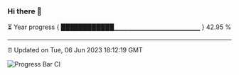 ### Hi there 👋

⏳ Year progress { ████████████▁▁▁▁▁▁▁▁▁▁▁▁▁▁▁▁▁▁ } 42.95 %

---

⏰ Updated on Tue, 06 Jun 2023 18:12:19 GMT

![Progress Bar CI](https://github.com/liununu/liununu/workflows/Progress%20Bar%20CI/badge.svg)
